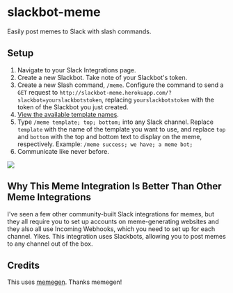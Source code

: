 # slackbot-meme
Easily post memes to Slack with slash commands.

## Setup

1. Navigate to your Slack Integrations page.
2. Create a new Slackbot. Take note of your Slackbot's token. 
3. Create a new Slash command, `/meme`. Configure the command to send a `GET` request to `http://slackbot-meme.herokuapp.com/?slackbot=yourslackbotstoken`, replacing `yourslackbotstoken` with the token of the Slackbot you just created.
4. [View the available template names](http://memegen.link/templates/).
5. Type `/meme template; top; bottom;` into any Slack channel. Replace `template` with the name of the template you want to use, and replace `top` and `bottom` with the top and bottom text to display on the meme, respectively. Example: `/meme success; we have; a meme bot;`
6. Communicate like never before.

<img src="http://i.imgur.com/BGkqKgC.png">

## Why This Meme Integration Is Better Than Other Meme Integrations

I've seen a few other community-built Slack integrations for memes, but they all require you to set up accounts on meme-generating websites and they also all use Incoming Webhooks, which you need to set up for each channel. Yikes. This integration uses Slackbots, allowing you to post memes to any channel out of the box.

## Credits

This uses [memegen](https://github.com/jacebrowning/memegen). Thanks memegen!
